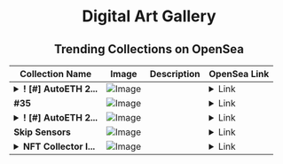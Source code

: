 <div align="center">

# Digital Art Gallery

## Trending Collections on OpenSea

| Collection Name                       | Image                                                                                     | Description                       | OpenSea Link                                                                                          |
|---------------------------------------|-------------------------------------------------------------------------------------------|-----------------------------------|--------------------------------------------------------------------------------------------------------|
| **<details><summary>! [#] AutoETH 2...</summary>! [#] AutoETH 2589</details>** | ![Image](https://i.seadn.io/s/raw/files/6c1800b2734f041d55c7f3ac604d56c3.png?w=500&auto=format?w=200&auto=format) |  | <details><summary>Link</summary>[! [#] AutoETH 2589](https://opensea.io/collection/autoeth-2589)</details> |
| **#35** | ![Image](https://i.seadn.io/s/raw/files/c6bd627f2989624768c1a254ba3fc636.png?w=500&auto=format?w=200&auto=format) |  | <details><summary>Link</summary>[#35](https://opensea.io/collection/35-6)</details> |
| **<details><summary>! [#] AutoETH 2...</summary>! [#] AutoETH 2588</details>** | ![Image](https://i.seadn.io/s/raw/files/adcd7127aa394ee239c9e9b50601d24f.png?w=500&auto=format?w=200&auto=format) |  | <details><summary>Link</summary>[! [#] AutoETH 2588](https://opensea.io/collection/autoeth-2588)</details> |
| **Skip Sensors** | ![Image](https://i.seadn.io/s/raw/files/39171155280822c44307da78f56f019d.jpg?w=500&auto=format?w=200&auto=format) |  | <details><summary>Link</summary>[Skip Sensors](https://opensea.io/collection/skip-sensors)</details> |
| **<details><summary>NFT Collector I...</summary>NFT Collector IA</details>** | ![Image](https://i.seadn.io/s/raw/files/750c9ae2a4e5d94396fbfb17e7f46a58.jpg?w=500&auto=format?w=200&auto=format) |  | <details><summary>Link</summary>[NFT Collector IA](https://opensea.io/collection/nft-collector-ia)</details> |

</div>